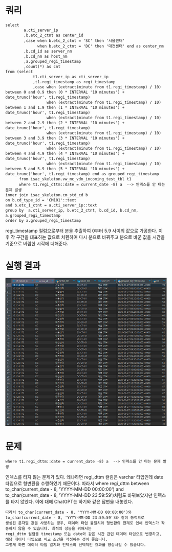 # 쿼리
```postgres-sql
select 
        a.cti_server_ip
        ,b.etc_2_ctnt as center_id
        ,case when b.etc_2_ctnt = 'SC' then '서을센터'
              when b.etc_2_ctnt = 'DC' then '대전센터' end as center_nm
        ,b.cd_id as server_nm
        ,b.cd_nm as host_nm
        ,a.grouped_regi_timestamp
        ,count(*) as cnt
from (select 
            t1.cti_server_ip as cti_server_ip
            ,t1.regi_timestamp as regi_timestamp
            ,case when (extract(minute from t1.regi_timestamp) / 10) between 0 and 0.9 then (0 * INTERVAL '10 minutes') + date_trunc('hour', t1.regi_timestamp)
                  when (extract(minute from t1.regi_timestamp) / 10) between 1 and 1.9 then (1 * INTERVAL '10 minutes') + date_trunc('hour', t1.regi_timestamp)
                  when (extract(minute from t1.regi_timestamp) / 10) between 2 and 2.9 then (2 * INTERVAL '10 minutes') + date_trunc('hour', t1.regi_timestamp)
                  when (extract(minute from t1.regi_timestamp) / 10) between 3 and 3.9 then (3 * INTERVAL '10 minutes') + date_trunc('hour', t1.regi_timestamp)
                  when (extract(minute from t1.regi_timestamp) / 10) between 4 and 4.9 then (4 * INTERVAL '10 minutes') + date_trunc('hour', t1.regi_timestamp)
                  when (extract(minute from t1.regi_timestamp) / 10) between 5 and 5.9 then (5 * INTERVAL '10 minutes') + date_trunc('hour', t1.regi_timestamp) end as grouped_regi_timestamp
      from isac_skeleton.vw_mc_vdn_incoming_test_tbl t1
      where t1.regi_dttm::date = current_date -8) a  --> 인덱스를 안 타는 문제 발생
inner join isac_skeleton.cm_std_cd b
on b.cd_type_id = 'CM101'::text
and b.etc_1_ctnt = a.cti_server_ip::text
group by  a.cti_server_ip, b.etc_2_ctnt, b.cd_id, b.cd_nm, a.grouped_regi_timestamp
order by a.grouped_regi_timestamp
```
regi_timestamp 컬럼으로부터 분을 추출하여 0부터 5.9 사이의 값으로 가공한다. 이후 각 구간을 대표하는 값으로 치환하여 다시 분으로 바꿔주고
분으로 바꾼 값을 시간을 기준으로 버림한 시각에 더해준다.
# 실행 결과
![img_4.png](img_4.png)
# 문제
```postgres-sql
where t1.regi_dttm::date = current_date -8) a  --> 인덱스를 안 타는 문제 발생
```
인덱스를 타지 않는 문제가 있다. 왜냐하면 regi_dttm 컬럼은 varchar 타입인데 date 타입으로 형변환을 수행하였기 때문이다. 따라서
where regi_dttm between to_char(current_date - 8, 'YYYY-MM-DD 00:00:00') and to_char(current_date - 8, 'YYYY-MM-DD 23:59:59')처럼도
바꿔보았지만 인덱스를 타지 않았다. 이에 대해 ChatGPT는 하기와 같은 답변을 내놓았다.  
```text
따라서 to_char(current_date - 8, 'YYYY-MM-DD 00:00:00')와 to_char(current_date - 8, 'YYYY-MM-DD 23:59:59')와 같이 동적으로
생성된 문자열 값을 사용하는 경우, 데이터 타입 불일치와 형변환의 한계로 인해 인덱스가 작동하지 않을 수 있습니다. 최적의 성능을 위해서는
regi_dttm 컬럼을 timestamp 또는 date와 같은 시간 관련 데이터 타입으로 변경하고, 해당 데이터 타입으로 비교 조건을 작성하는 것이 좋습니다.
그렇게 하면 데이터 타입 일치와 인덱스의 선택적인 효과를 향상시킬 수 있습니다.
```
